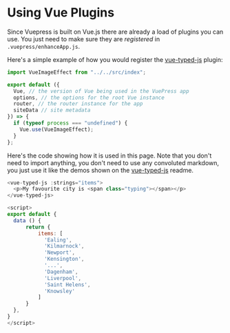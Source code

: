 # Using Vue Plugins

<!-- markdownlint-disable MD033 -->
<vue-image src="https://i.imgur.com/P9fI56a.png" alt="dandelion" shine />

Since Vuepress is built on Vue.js there are already a load of plugins you can use. You just need to make sure they are _registered_ in `.vuepress/enhanceApp.js`.

Here's a simple example of how you would register the [vue-typed-js](https://github.com/Orlandster1998/vue-typed-js) plugin:

```js
import VueImageEffect from "../../src/index";

export default ({
  Vue, // the version of Vue being used in the VuePress app
  options, // the options for the root Vue instance
  router, // the router instance for the app
  siteData // site metadata
}) => {
  if (typeof process === "undefined") {
    Vue.use(VueImageEffect);
  }
};
```

Here's the code showing how it is used in this page. Note that you don't need to import anything, you don't need to use any convoluted markdown, you just use it like the demos shown on the [vue-typed-js](https://github.com/Orlandster1998/vue-typed-js) readme.

```js
<vue-typed-js :strings="items">
  <p>My favourite city is <span class="typing"></span></p>
</vue-typed-js>

<script>
export default {
  data () {
      return {
          items: [
            'Ealing',
            'Kilmarnock',
            'Newport',
            'Kensington',
            '...',
            'Dagenham',
            'Liverpool',
            'Saint Helens',
            'Knowsley'
          ]
      }
  },
}
</script>
```

<script>
export default {
  data () {
      return {
          items: [
            'Ealing',
            'Kilmarnock',
            'Newport',
            'Kensington',
            'Hwlffordd',
            'Uxbridge',
            'Twickenham',
            'Plymouth',
            'Livingston',
            'Portsmouth',
            'Paisley',
            'Exeter',
            'Widnes',
            'Stretford',
            'Stornoway',
            'Manchester',
            'Inverness',
            'Morden',
            'London',
            'Ilford',
            'Poplar',
            'Salford',
            'Derby',
            'Mold',
            'Worcester',
            'Rochester',
            'Chichester',
            'East Ham',
            'Oakham',
            'Gloucester',
            'Wrecsam',
            'Wolverhampton',
            'Llangefni',
            'Hove',
            'Brighton',
            'Doncaster',
            'Shrewsbury',
            'Glasgow',
            'Camden Town',
            'Cardiff',
            'Bexleyheath',
            'Dover',
            'Bury',
            'Greenock',
            'Middlesbrough',
            'Scarborough',
            'Merthyr Tudful',
            'Taunton',
            'York',
            'Port Talbot',
            'Dagenham',
            'Liverpool',
            'Saint Helens',
            'Knowsley'
            ]
      }
  },
}
</script>
